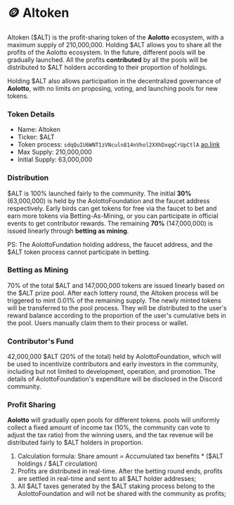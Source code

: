 # 🪙 Altoken

Altoken ($ALT) is the profit-sharing token of the **Aolotto** ecosystem, with a maximum supply of 210,000,000. Holding $ALT allows you to share all the profits of the Aolotto ecosystem. In the future, different pools will be gradually launched. All the profits **contributed** by all the pools will be distributed to $ALT holders according to their proportion of holdings.

Holding $ALT also allows participation in the decentralized governance of **Aolotto**, with no limits on proposing, voting, and launching pools for new tokens.

### Token Details <a href="#dai-bi-xiang-qing" id="dai-bi-xiang-qing"></a>

* Name: Altoken
* Ticker: $ALT
* Token process: `sdqQuIU6WNT1zVNculn814nVhol2XXhDxqgCrUpCtlA` [ao.link](https://www.ao.link/#/token/sdqQuIU6WNT1zVNculn814nVhol2XXhDxqgCrUpCtlA)
* Max Supply: 210,000,000
* Initial Supply: 63,000,000

### Distribution <a href="#fa-xing-xi-jie" id="fa-xing-xi-jie"></a>

$ALT is 100% launched fairly to the community. The initial **30%** (63,000,000) is held by the AolottoFoundation and the faucet address respectively. Early birds can get tokens for free via the faucet to bet and earn more tokens via Betting-As-Mining, or you can participate in official events to get contributor rewards. The remaining **70%** (147,000,000) is issued linearly through **betting as mining**. &#x20;

PS: The AolottoFundation holding address, the faucet address, and the $ALT token process cannot participate in betting.

### Betting as Mining <a href="#tou-zhu-ji-wa-kuang" id="tou-zhu-ji-wa-kuang"></a>

70% of the total $ALT and 147,000,000 tokens are issued linearly based on the $ALT prize pool. After each lottery round, the Altoken process will be triggered to mint 0.01% of the remaining supply. The newly minted tokens will be transferred to the pool process. They will be distributed to the user's reward balance according to the proportion of the user's cumulative bets in the pool. Users manually claim them to their process or wallet.

### Contributor's Fund <a href="#gong-xian-zhe-ji-li" id="gong-xian-zhe-ji-li"></a>

&#x20;42,000,000 $ALT (20% of the total) held by AolottoFoundation, which will be used to incentivize contributors and early investors in the community, including but not limited to development, operation, and promotion. The details of AolottoFoundation's expenditure will be disclosed in the Discord community.

### Profit Sharing <a href="#li-run-fen-xiang" id="li-run-fen-xiang"></a>

**Aolotto** will gradually open pools for different tokens. pools will uniformly collect a fixed amount of income tax (10%, the community can vote to adjust the tax ratio) from the winning users, and the tax revenue will be distributed fairly to $ALT holders in proportion.

1. Calculation formula: Share amount = Accumulated tax benefits \* ($ALT holdings / $ALT circulation)
2. Profits are distributed in real-time. After the betting round ends, profits are settled in real-time and sent to all $ALT holder addresses;
3. All $ALT taxes generated by the $ALT staking process belong to the AolottoFoundation and will not be shared with the community as profits;

